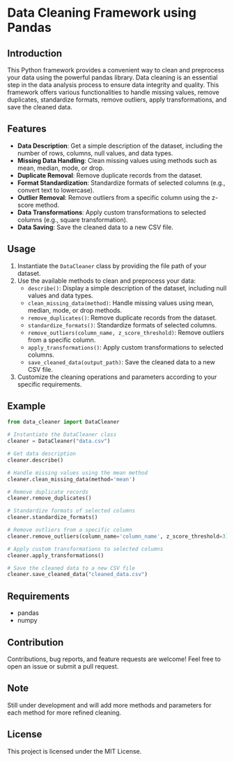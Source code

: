# Data Cleaning Framework using Pandas

## Introduction
This Python framework provides a convenient way to clean and preprocess your data using the powerful pandas library. Data cleaning is an essential step in the data analysis process to ensure data integrity and quality. This framework offers various functionalities to handle missing values, remove duplicates, standardize formats, remove outliers, apply transformations, and save the cleaned data.

## Features
- **Data Description**: Get a simple description of the dataset, including the number of rows, columns, null values, and data types.
- **Missing Data Handling**: Clean missing values using methods such as mean, median, mode, or drop.
- **Duplicate Removal**: Remove duplicate records from the dataset.
- **Format Standardization**: Standardize formats of selected columns (e.g., convert text to lowercase).
- **Outlier Removal**: Remove outliers from a specific column using the z-score method.
- **Data Transformations**: Apply custom transformations to selected columns (e.g., square transformation).
- **Data Saving**: Save the cleaned data to a new CSV file.

## Usage
1. Instantiate the `DataCleaner` class by providing the file path of your dataset.
2. Use the available methods to clean and preprocess your data:
    - `describe()`: Display a simple description of the dataset, including null values and data types.
    - `clean_missing_data(method)`: Handle missing values using mean, median, mode, or drop methods.
    - `remove_duplicates()`: Remove duplicate records from the dataset.
    - `standardize_formats()`: Standardize formats of selected columns.
    - `remove_outliers(column_name, z_score_threshold)`: Remove outliers from a specific column.
    - `apply_transformations()`: Apply custom transformations to selected columns.
    - `save_cleaned_data(output_path)`: Save the cleaned data to a new CSV file.
3. Customize the cleaning operations and parameters according to your specific requirements.

## Example
```python
from data_cleaner import DataCleaner

# Instantiate the DataCleaner class
cleaner = DataCleaner("data.csv")

# Get data description
cleaner.describe()

# Handle missing values using the mean method
cleaner.clean_missing_data(method='mean')

# Remove duplicate records
cleaner.remove_duplicates()

# Standardize formats of selected columns
cleaner.standardize_formats()

# Remove outliers from a specific column
cleaner.remove_outliers(column_name='column_name', z_score_threshold=3)

# Apply custom transformations to selected columns
cleaner.apply_transformations()

# Save the cleaned data to a new CSV file
cleaner.save_cleaned_data("cleaned_data.csv")
```


## Requirements

* pandas
* numpy

## Contribution

Contributions, bug reports, and feature requests are welcome! Feel free to open an issue or submit a pull request.

## Note
Still under development and will add more methods and parameters for each method for more refined cleaning.

## License

This project is licensed under the MIT License.

